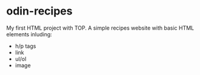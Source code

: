 # odin-recipes
My first HTML project with TOP. A simple recipes website with basic HTML elements inluding:
- h/p tags
- link
- ul/ol
- image